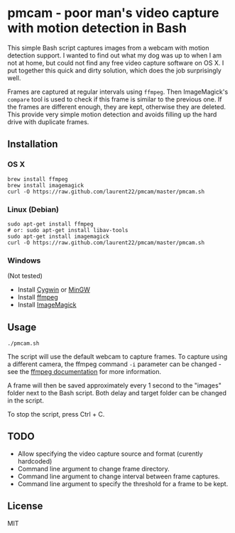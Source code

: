 # pmcam - poor man's video capture with motion detection in Bash

This simple Bash script captures images from a webcam with motion detection support. I wanted to find out what my dog was up to when I am not at home, but could not find any free video capture software on OS X. I put together this quick and dirty solution, which does the job surprisingly well.

Frames are captured at regular intervals using `ffmpeg`. Then ImageMagick's `compare` tool is used to check if this frame is similar to the previous one. If the frames are different enough, they are kept, otherwise they are deleted. This provide very simple motion detection and avoids filling up the hard drive with duplicate frames.

## Installation

### OS X

	brew install ffmpeg
	brew install imagemagick
	curl -O https://raw.github.com/laurent22/pmcam/master/pmcam.sh

### Linux (Debian)

	sudo apt-get install ffmpeg
	# or: sudo apt-get install libav-tools
	sudo apt-get install imagemagick
	curl -O https://raw.github.com/laurent22/pmcam/master/pmcam.sh

### Windows

(Not tested)

* Install [Cygwin](https://www.cygwin.com/) or [MinGW](http://www.mingw.org/)
* Install [ffmpeg](http://ffmpeg.zeranoe.com/builds/)
* Install [ImageMagick](http://www.imagemagick.org/script/binary-releases.php)

## Usage

	./pmcam.sh

The script will use the default webcam to capture frames. To capture using a different camera, the ffmpeg command `-i` parameter can be changed - see the [ffmpeg documentation](https://trac.ffmpeg.org/wiki/Capture/Webcam) for more information.

A frame will then be saved approximately every 1 second to the "images" folder next to the Bash script. Both delay and target folder can be changed in the script.

To stop the script, press Ctrl + C.

## TODO

* Allow specifying the video capture source and format (curently hardcoded)
* Command line argument to change frame directory.
* Command line argument to change interval between frame captures.
* Command line argument to specify the threshold for a frame to be kept.

## License

MIT
